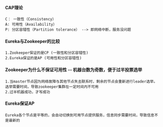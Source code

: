 #### CAP理论

    C： 一致性（Consistency）
    A: 可用性（Availability）
    P: 分区容错性（Partition tolerance） --> 即网络中断，服务没问题

#### Eureka与Zookeeper的比较

    1.Zookeeper保证的是CP (一致性和分区容错性)
    2.Eureka保证的是AP (可用性和分区容错性)

#### Zookeeper为什么不保证可用性 -- 机器台数为奇数，便于过半投票选举

    1.当master节点因为网络故障与其他节点失去联系时，剩余的节点会重新进行leader选举。
    选举需要时间，导致zookeeper集群在一定时间内不可用
    2.过半机器成功，才写成功

#### Eureka保证AP

    Eureka各个节点是平等的，会自动切换到可用节点提供服务，信息同步需要时间，导致信息不是最新的